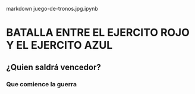 markdown juego-de-tronos.jpg.ipynb

# BATALLA ENTRE EL EJERCITO ROJO Y EL EJERCITO AZUL

## ¿Quien saldrá vencedor?
### Que comience la guerra
